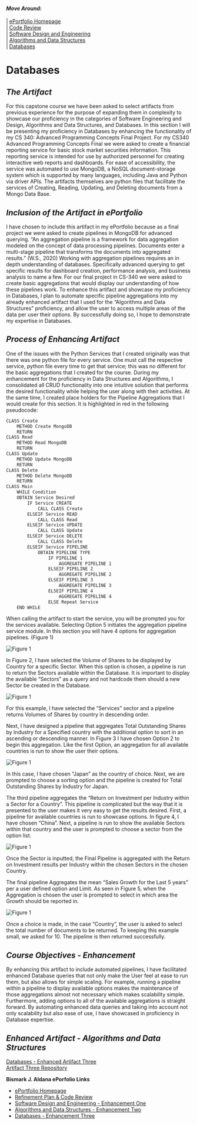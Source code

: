 #### _Move Around:_
| [ePortfolio Homepage](https://bizofsteel.github.io)<br>
| [Code Review](https://bizofsteel.github.io/Code_Review.html)<br>
| [Software Design and Engineering](https://bizofsteel.github.io/Software_Design_and_Engineering.html)<br> 
| [Algorithms and Data Structures](https://bizofsteel.github.io/Algorithms_and_Data_Structure.html)<br>
| [Databases](https://bizofsteel.github.io/Databases.html)<br>


# Databases


## _The Artifact_
For this capstone course we have been asked to select artifacts from previous experience for the purpose of expanding them in complexity to showcase our proficiency in the categories of Software Engineering and Design, Algorithms and Data Structures, and Databases.  In this section I will be presenting my proficiency in Databases by enhancing the functionality of my CS 340: Advanced Programming Concepts Final Project.
For my CS340 Advanced Programming Concepts Final we were asked to create a financial reporting service for basic stock market securities information.   This reporting service is intended for use by authorized personnel for creating interactive web reports and dashboards.  For ease of accessibility, the service was automated to use MongoDB, a NoSQL document-storage system which is supported by many languages, including Java and Python via driver APIs.  The artifacts themselves are python files that facilitate the services of Creating, Reading, Updating, and Deleting documents from a Mongo Data Base.   

## _Inclusion of the Artifact in ePortfolio_
I have chosen to include this artifact in my ePortfolio because as a final project we were asked to create pipelines in MongoDB for advanced querying.  “An aggregation pipeline is a framework for data aggregation modeled on the concept of data processing pipelines. Documents enter a multi-stage pipeline that transforms the documents into aggregated results.” (W.S., 2020) Working with aggregation pipelines requires an in depth understanding of databases. Specifically advanced querying to get specific results for dashboard creation, performance analysis, and business analysis to name a few.  For our final project in CS-340 we were asked to create basic aggregations that would display our understanding of how these pipelines work.  To enhance this artifact and showcase my proficiency in Databases, I plan to automate specific pipeline aggregations into my already enhanced artifact that I used for the  “Algorithms and Data Structures” proficiency, and allow the user to access multiple areas of the data per user their options.  By successfully doing so, I hope to demonstrate my expertise in Databases.

## _Process of Enhancing Artifact_ 
One of the issues with the Python Services that I created originally was that there was one python file for every service.  One must call the respective service, python file every time to get that service; this was no different for the basic aggregations that I created for the course.  During my enhancement for the proficiency in Data Structures and Algorithms, I consolidated all CRUD functionality into one intuitive solution that performs the desired functionality while helping the user along with their activities.   At the same time, I created place holders for the Pipeline Aggregations that I would create for this section.  It is highlighted in red in the following pseudocode:

```Markdown
CLASS Create
	METHOD Create MongoDB
	RETURN
CLASS Read
	METHOD Read MongoDB
	RETURN
CLASS Update
	METHOD Update MongoDB
	RETURN
CLASS Delete
	METHOD Delete MongoDB
	RETURN
CLASS Main
	WHILE Condition
	OBTAIN Service Desired
		IF Service CREATE
			CALL CLASS Create
		ELSEIF Service READ
			CALL CLASS Read
		ELSEIF Service UPDATE
			CALL CLASS Update
		ELSEIF Service DELETE
			CALL CLASS Delete
		ELSEIF Service PIPELINE
			OBTAIN PIPELINE TYPE
				IF PIPELINE 1
					AGGREGATE PIPELINE 1
				ELSEIF PIPELINE 2
					AGGREGATE PIPELINE 2
				ELSEIF PIPELINE 3
					AGGREGATE PIPELINE 3
				ELSEIF PIPELINE 4
					AGGREGATE PIPELINE 4
				ELSE Repeat Service
	END WHILE
```

When calling the artifact to start the service, you will be prompted you for the services available.   Selecting Option 5 initiates the aggregation pipeline service module.   In this section you will have 4 options for aggregation pipelines.  (Figure 1) 

   ![Figure 1](https://bizofsteel.github.io/images/Artifact%203%20-%20Fig%201.png) 

In Figure 2, I have selected the Volume of Shares to be displayed by Country for a specific Sector.    When this option is chosen, a pipeline is run to return the Sectors available within the Database.  It is important to display the available “Sectors” as a query and not hardcode them should a new Sector be created in the Database.

   ![Figure 1](https://bizofsteel.github.io/images/Artifact%203%20-%20Fig%202.png) 

For this example, I have selected the “Services” sector and a pipeline returns Volumes of Shares by country in descending order.


Next, I have designed a pipeline that aggregates Total Outstanding Shares by Industry for a Specified country with the additional option to sort in an ascending or descending manner.  In Figure 3 I have chosen Option 2 to begin this aggregation.  Like the first Option, an aggregation for all available countries is run to show the user their options.

   ![Figure 1](https://bizofsteel.github.io/images/Artifact%203%20-%20Fig%203.png) 
   
In this case, I have chosen “Japan” as the country of choice.  Next, we are prompted to choose a sorting option and the pipeline is created for Total Outstanding Shares by Industry for Japan. 

The third pipeline aggregates the “Return on Investment per Industry within a Sector for a Country”.   This pipeline is complicated but the way that it is presented to the user makes it very easy to get the results desired.   First, a pipeline for available countries is run to showcase options.  In figure 4, I have chosen “China”.  Next, a pipeline is run to show the available Sectors within that country and the user is prompted to choose a sector from the option list.  

   ![Figure 1](https://bizofsteel.github.io/images/Artifact%203%20-%20Fig%204.png) 

Once the Sector is inputted, the Final Pipeline is aggregated with the Return on Investment results per Industry within the chosen Sectors in the chosen Country.  


The final pipeline Aggregates the mean “Sales Growth for the Last 5 years” per a user defined option and Limit.  As seen in Figure 5, when the Aggregation is chosen the user is prompted to select in which area the Growth should be reported in.   

   ![Figure 1](https://bizofsteel.github.io/images/Artifact%203%20-%20Fig%205.png) 

Once a choice is made, in the case “Country”, the user is asked to select the total number of documents to be returned.   To keeping this example small, we asked for 10.   The pipeline is then returned successfully.


## _Course Objectives - Enhancement_ 
By enhancing this artifact to include automated pipelines, I have facilitated enhanced Database queries that not only make the User feel at ease to run them, but also allows for simple scaling.   For example, running a pipeline within a pipeline to display available options makes the maintenance of those aggregations almost not necessary which makes scalability simple. Furthermore, adding options to all of the available aggregations is straight forward.   By automating enhanced data queries and taking into account not only scalability but also ease of use, I have showcased in proficiency in Database expertise.  

## _Enhanced Artifact - Algorithms and Data Structures_

[Databases - Enhanced Artifact Three](https://bizofsteel.github.io/Artifacts/MongoAggPipeLine-EnhancedArtifact3.html)<br>
[Artifact Three Repository](https://github.com/BizofSteel/Databases)<br>


**Bismark J. Aldana ePorfolio Links**<br>
* [ePortfolio Homepage](https://bizofsteel.github.io)<br>
* [Refinement Plan & Code Review](https://bizofsteel.github.io/Code_Review.html)<br>
* [Software Design and Engineering - Enhancement One](https://bizofsteel.github.io/Software_Design_and_Engineering.html)<br>
* [Algorithms and Data Structures - Enhancement Two](https://bizofsteel.github.io/Algorithms_and_Data_Structure.html)<br>
* [Databases - Enhancement Three](https://bizofsteel.github.io/Databases.html)

